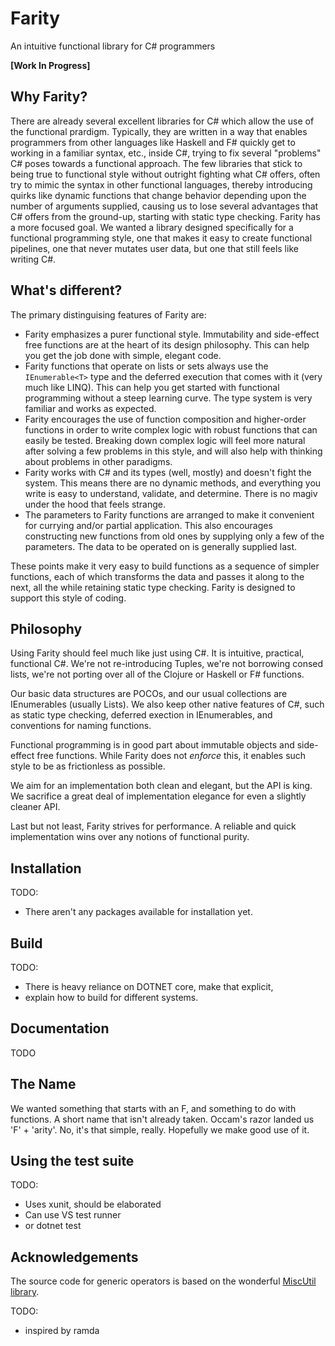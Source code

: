 # Farity
An intuitive functional library for C# programmers

**[Work In Progress]**

## Why Farity?

There are already several excellent libraries for C# which allow the use of the functional prardigm. Typically, they are written in a way that enables programmers from other languages like Haskell and F# quickly get to working in a familiar syntax, etc., inside C#, trying to fix several "problems" C# poses towards a functional approach. The few libraries that stick to being true to functional style without outright fighting what C# offers, often try to mimic the syntax in other functional languages, thereby introducing quirks like dynamic functions that change behavior depending upon the number of arguments supplied, causing us to lose several advantages that C# offers from the ground-up, starting with static type checking. Farity has a more focused goal. We wanted a library designed specifically for a functional programming style, one that makes it easy to create functional pipelines, one that never mutates user data, but one that still feels like writing C#.

## What's different?

The primary distinguising features of Farity are:

* Farity emphasizes a purer functional style. Immutability and side-effect free functions are at the heart of its design philosophy. This can help you get the job done with simple, elegant code.
* Farity functions that operate on lists or sets always use the `IEnumerable<T>` type and the deferred execution that comes with it (very much like LINQ). This can help you get started with functional programming without a steep learning curve. The type system is very familiar and works as expected.
* Farity encourages the use of function composition and higher-order functions in order to write complex logic with robust functions that can easily be tested. Breaking down complex logic will feel more natural after solving a few problems in this style, and will also help with thinking about problems in other paradigms.
* Farity works with C# and its types (well, mostly) and doesn't fight the system. This means there are no dynamic methods, and everything you write is easy to understand, validate, and determine. There is no magiv under the hood that feels strange.
* The parameters to Farity functions are arranged to make it convenient for currying and/or partial application. This also encourages constructing new functions from old ones by supplying only a few of the parameters. The data to be operated on is generally supplied last.

These points make it very easy to build functions as a sequence of simpler functions, each of which transforms the data and passes it along to the next, all the while retaining static type checking. Farity is designed to support this style of coding.

## Philosophy

Using Farity should feel much like just using C#. It is intuitive, practical, functional C#. We're not re-introducing Tuples, we're not borrowing consed lists, we're not porting over all of the Clojure or Haskell or F# functions.

Our basic data structures are POCOs, and our usual collections are IEnumerables (usually Lists). We also keep other native features of C#, such as static type checking, deferred exection in IEnumerables, and conventions for naming functions.

Functional programming is in good part about immutable objects and side-effect free functions. While Farity does not _enforce_ this, it enables such style to be as frictionless as possible.

We aim for an implementation both clean and elegant, but the API is king. We sacrifice a great deal of implementation elegance for even a slightly cleaner API.

Last but not least, Farity strives for performance. A reliable and quick implementation wins over any notions of functional purity.

## Installation

TODO:

* There aren't any packages available for installation yet.

## Build

TODO:

* There is heavy reliance on DOTNET core, make that explicit,
* explain how to build for different systems.

## Documentation

TODO

## The Name

We wanted something that starts with an F, and something to do with functions. A short name that isn't already taken. Occam's razor landed us 'F' + 'arity'. No, it's that simple, really. Hopefully we make good use of it.

## Using the test suite

TODO:

* Uses xunit, should be elaborated
* Can use VS test runner
* or dotnet test

## Acknowledgements

The source code for generic operators is based on the wonderful [MiscUtil library](http://www.yoda.arachsys.com/csharp/miscutil/).

TODO:

* inspired by ramda
